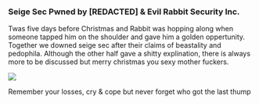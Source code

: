 ### Seige Sec Pwned by [REDACTED] & Evil Rabbit Security Inc.

Twas five days before Christmas and Rabbit was hopping along when someone tapped him on the shoulder and gave him a golden oppertunity. Together we downed seige sec after their claims of beastality and pedophila. Although the other half gave a shitty explination, there is always more to be discussed but merry christmas you sexy mother fuckers.


![](https://i.ibb.co/8rDCN64/rabbit.gif)

Remember your losses, cry & cope but never forget who got the last thump
